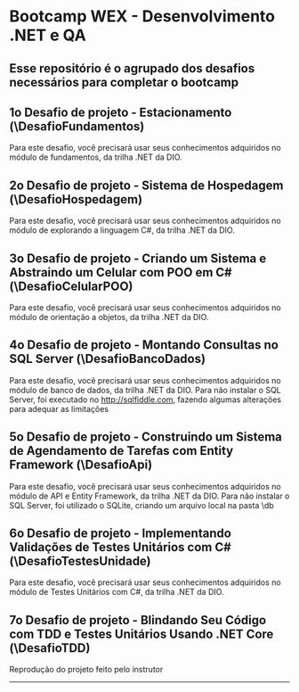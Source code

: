 # Bootcamp WEX - Desenvolvimento .NET e QA
Esse repositório é o agrupado dos desafios necessários para completar o bootcamp
-----------------------------------------------------------------------------

## 1o Desafio de projeto - Estacionamento (\DesafioFundamentos)
Para este desafio, você precisará usar seus conhecimentos adquiridos no módulo de fundamentos, da trilha .NET da DIO.

## 2o Desafio de projeto - Sistema de Hospedagem (\DesafioHospedagem)
Para este desafio, você precisará usar seus conhecimentos adquiridos no módulo de explorando a linguagem C#, da trilha .NET da DIO.

## 3o Desafio de projeto - Criando um Sistema e Abstraindo um Celular com POO em C# (\DesafioCelularPOO)
Para este desafio, você precisará usar seus conhecimentos adquiridos no módulo de orientação a objetos, da trilha .NET da DIO.

## 4o Desafio de projeto - Montando Consultas no SQL Server (\DesafioBancoDados)
Para este desafio, você precisará usar seus conhecimentos adquiridos no módulo de banco de dados, da trilha .NET da DIO.
Para não instalar o SQL Server, foi executado no http://sqlfiddle.com, fazendo algumas alterações para adequar as limitações

## 5o Desafio de projeto - Construindo um Sistema de Agendamento de Tarefas com Entity Framework (\DesafioApi)
Para este desafio, você precisará usar seus conhecimentos adquiridos no módulo de API e Entity Framework, da trilha .NET da DIO.
Para não instalar o SQL Server, foi utilizado o SQLite, criando um arquivo local na pasta \db

## 6o Desafio de projeto - Implementando Validações de Testes Unitários com C# (\DesafioTestesUnidade)
Para este desafio, você precisará usar seus conhecimentos adquiridos no módulo de Testes Unitários com C#, da trilha .NET da DIO.

## 7o Desafio de projeto - Blindando Seu Código com TDD e Testes Unitários Usando .NET Core (\DesafioTDD)
Reprodução do projeto feito pelo instrutor

-----------------------------------------------------------------------------
